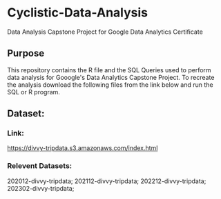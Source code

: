 # Cyclistic-Data-Analysis
Data Analysis Capstone Project for Google Data Analytics Certificate

## Purpose
This repository contains the R file and the SQL Queries used to perform 
data analysis for Gooogle's Data Analytics Capstone Project. 
To recreate the analysis download the following files from the link below and run the SQL or R program.

## Dataset:
### Link: 
https://divvy-tripdata.s3.amazonaws.com/index.html

### Relevent Datasets:
202012-divvy-tripdata; 
202112-divvy-tripdata; 
202212-divvy-tripdata; 
202302-divvy-tripdata; 

